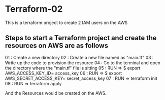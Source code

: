 # Terraform-02
This is a terraform project to create 2 IAM users on the AWS

## Steps to start a Terraform project and create the resources on AWS are as follows

01 : Create a new directory
02 : Create a new file named as "main.tf"
03 : Write up the code to provision the resource
04 : Go to the terminal and open the directory where the "main.tf" file is sitting
05 : RUN => $ export AWS_ACCESS_KEY_ID= access_key
06 : RUN => $ export AWS_SECRET_ACCESS_KEY= secret_access_key
07 : RUN => terraform init
08 : RUN => terraform apply

And the Resources would be created on the AWS.

